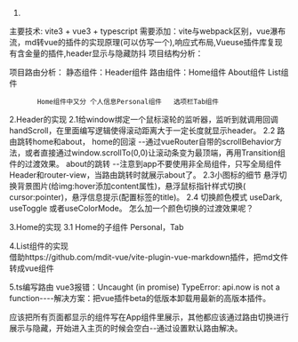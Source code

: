 1.
主要技术: vite3 + vue3 + typescript
需要添加：vite与webpack区别，vue瀑布流，md转vue的插件的实现原理(可以仿写一个),响应式布局,Vueuse插件库复现有含金量的插件,header显示与隐藏防抖
项目结构分析：

项目路由分析： 
           静态组件：Header组件
           路由组件：Home组件 About组件 List组件
           
           Home组件中又分 个人信息Personal组件   选项栏Tab组件  


2.Header的实现
2.1给window绑定一个鼠标滚轮的监听器，监听到就调用回调handScroll，在里面编写逻辑使得滚动距离大于一定长度就显示header。
2.2 路由跳转home和about，
home的回滚  --通过vueRouter自带的scrollBehavior方法，或者直接通过window.scrollTo(0,0)让滚动条变为最顶端，再用Transition组件的过渡效果。
about的跳转  --注意到app不要使用非全局组件，只写全局组件Header和router-view，当路由跳转时就展示about了。
2.3小图标的细节   悬浮切换背景图片(给img:hover添加content属性)，悬浮鼠标指针样式切换( cursor:pointer)，悬浮信息提示(配置标签的title)。
2.4 切换颜色模式 useDark, useToggle 或者useColorMode。   怎么加一个颜色切换的过渡效果呢？

3.Home的实现
3.1 Home的子组件 Personal，Tab

4.List组件的实现    
借助https://github.com/mdit-vue/vite-plugin-vue-markdown插件，把md文件转成vue组件



5.ts编写路由
vue3报错：Uncaught (in promise) TypeError: api.now is not a function----解决方案：把vue插件beta的低版本卸载用最新的高版本插件。

应该把所有页面都显示的组件写在App组件里展示，其他都应该通过路由切换进行展示与隐藏，开始进入主页的时候会空白--通过设置默认路由解决。           